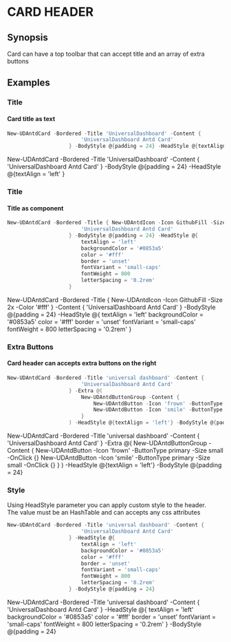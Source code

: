 # CARD HEADER

## Synopsis

Card can have a top toolbar that can accept title and an array of extra buttons

## Examples

### Title

#### Card title as text

```powershell
New-UDAntdCard -Bordered -Title 'UniversalDashboard' -Content {
                        'UniversalDashboard Antd Card'
                    } -BodyStyle @{padding = 24} -HeadStyle @{textAlign = 'left' }
```

New-UDAntdCard -Bordered -Title 'UniversalDashboard' -Content {
                        'UniversalDashboard Antd Card'
                    } -BodyStyle @{padding = 24} -HeadStyle @{textAlign = 'left' }

### Title

#### Title as component

```powershell
New-UDAntdCard -Bordered -Title { New-UDAntdIcon -Icon GithubFill -Size 2x -Color '#fff' } -Content {
                        'UniversalDashboard Antd Card'
                    } -BodyStyle @{padding = 24} -HeadStyle @{
                        textAlign = 'left'
                        backgroundColor = '#0853a5'
                        color = '#fff'
                        border = 'unset'
                        fontVariant = 'small-caps'
                        fontWeight = 800
                        letterSpacing = '0.2rem'
                    }
```

New-UDAntdCard -Bordered -Title { New-UDAntdIcon -Icon GithubFill -Size 2x -Color '#fff' } -Content {
                        'UniversalDashboard Antd Card'
                    } -BodyStyle @{padding = 24} -HeadStyle @{
                        textAlign = 'left'
                        backgroundColor = '#0853a5'
                        color = '#fff'
                        border = 'unset'
                        fontVariant = 'small-caps'
                        fontWeight = 800
                        letterSpacing = '0.2rem'
                    }

### Extra Buttons

#### Card header can accepts extra buttons on the right

```powershell
New-UDAntdCard -Bordered -Title 'universal dashboard' -Content {
                        'UniversalDashboard Antd Card'
                    } -Extra @(
                        New-UDAntdButtonGroup -Content {
                            New-UDAntdButton -Icon 'frown' -ButtonType primary -Size small -OnClick {}
                            New-UDAntdButton -Icon 'smile' -ButtonType primary -Size small -OnClick {}
                        } 
                    ) -HeadStyle @{textAlign = 'left'} -BodyStyle @{padding = 24}
```

New-UDAntdCard -Bordered -Title 'universal dashboard' -Content {
                        'UniversalDashboard Antd Card'
                    } -Extra @(
                        New-UDAntdButtonGroup -Content {
                            New-UDAntdButton -Icon 'frown' -ButtonType primary -Size small -OnClick {}
                            New-UDAntdButton -Icon 'smile' -ButtonType primary -Size small -OnClick {}
                        } 
                    ) -HeadStyle @{textAlign = 'left'} -BodyStyle @{padding = 24}

### Style

Using HeadStyle parameter you can apply custom style to the header.        
The value must be an HashTable and can accepts any css attributes
                    

```powershell
New-UDAntdCard -Bordered -Title 'universal dashboard' -Content {
                        'UniversalDashboard Antd Card'
                    } -HeadStyle @{
                        textAlign = 'left'
                        backgroundColor = '#0853a5'
                        color = '#fff'
                        border = 'unset'
                        fontVariant = 'small-caps'
                        fontWeight = 800
                        letterSpacing = '0.2rem'
                    } -BodyStyle @{padding = 24}
```

New-UDAntdCard -Bordered -Title 'universal dashboard' -Content {
                        'UniversalDashboard Antd Card'
                    } -HeadStyle @{
                        textAlign = 'left'
                        backgroundColor = '#0853a5'
                        color = '#fff'
                        border = 'unset'
                        fontVariant = 'small-caps'
                        fontWeight = 800
                        letterSpacing = '0.2rem'
                    } -BodyStyle @{padding = 24}
